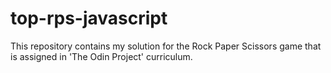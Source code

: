 # top-rps-javascript

This repository contains my solution for the Rock Paper Scissors game that
is assigned in  'The Odin Project' curriculum.
